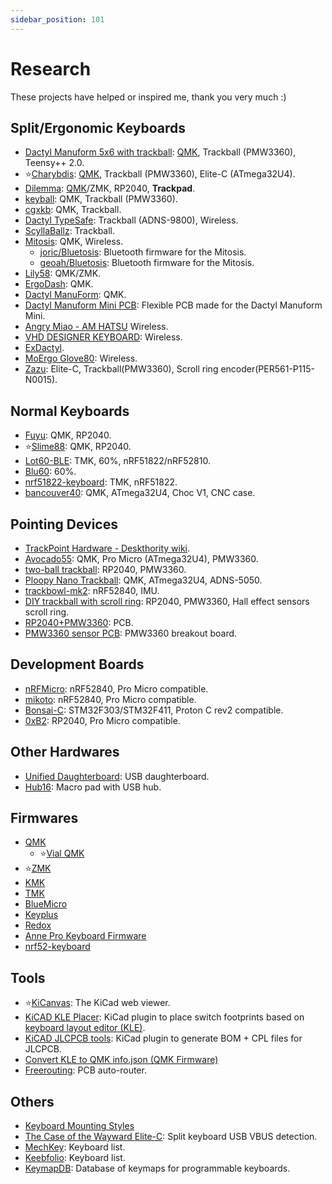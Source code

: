 ```yaml
---
sidebar_position: 101
---
```


# Research

These projects have helped or inspired me, thank you very much :)

## Split/Ergonomic Keyboards
- [Dactyl Manuform 5x6 with trackball](https://gitlab.com/keyboards1/dm_r_track): [QMK](https://github.com/qmk/qmk_firmware/tree/master/keyboards/handwired/tractyl_manuform/5x6_right), Trackball (PMW3360), Teensy++ 2.0.
- ⭐[Charybdis](https://github.com/Bastardkb/Charybdis): [QMK](https://github.com/Bastardkb/bastardkb-qmk/tree/bkb-master/keyboards/bastardkb/charybdis), Trackball (PMW3360), Elite-C (ATmega32U4).
- [Dilemma](https://github.com/Bastardkb/Dilemma): [QMK](https://github.com/Bastardkb/bastardkb-qmk/tree/bkb-master/keyboards/bastardkb/dilemma)/ZMK, RP2040, **Trackpad**.
- [keyball](https://github.com/Yowkees/keyball): QMK, Trackball (PMW3360).
- [cgxkb](https://github.com/cgxeiji/cgxkb/tree/main/tsbym): QMK, Trackball.
- [Dactyl TypeSafe](https://github.com/tewtham/dactyl-typesafe): Trackball (ADNS-9800), Wireless.
- [ScyllaBallz](https://www.reddit.com/r/ErgoMechKeyboards/comments/qkd9xe/scyllaballz_a_tractyl_manuform_with_oleds_roller/): Trackball.
- [Mitosis](https://github.com/reversebias/mitosis): QMK, Wireless.
  - [joric/Bluetosis](https://github.com/joric/bluetosis): Bluetooth firmware for the Mitosis.
  - [geoah/Bluetosis](https://github.com/geoah/bluetosis): Bluetooth firmware for the Mitosis.
- [Lily58](https://github.com/kata0510/Lily58): QMK/ZMK.
- [ErgoDash](https://github.com/omkbd/ErgoDash): QMK.
- [Dactyl ManuForm](https://github.com/abstracthat/dactyl-manuform): QMK.
- [Dactyl Manuform Mini PCB](https://github.com/Bastardkb/Dactyl-Manuform-PCB-Plate): Flexible PCB made for the Dactyl Manuform Mini.
- [Angry Miao - AM HATSU](https://www.angrymiao.com/am-hatsu/) Wireless.
- [VHD DESIGNER KEYBOARD](https://www.vexc-how-design.com/overview): Wireless.
- [ExDactyl](https://github.com/LSChyi/ex-dactyl-keyboard).
- [MoErgo Glove80](https://www.moergo.com/): Wireless.
- [Zazu](https://github.com/AlaaSaadAbdo/battoota/tree/main/boards/40keys/Zazu): Elite-C, Trackball(PMW3360), Scroll ring encoder(PER561-P115-N0015).

## Normal Keyboards
- [Fuyu](https://github.com/zykrah/fuyu): QMK, RP2040.
- ⭐[Slime88](https://github.com/zykrah/slime88): QMK, RP2040.
- [Lot60-BLE](https://github.com/Lotlab/Lot60-BLE-Keyboard): TMK, 60%, nRF51822/nRF52810.
- [Blu60](https://github.com/andrewcchen/blu60): 60%.
- [nrf51822-keyboard](https://github.com/Lotlab/nrf51822-keyboard): TMK, nRF51822.
- [bancouver40](https://github.com/ChrisChrisLoLo/bancouver40/tree/main): QMK, ATmega32U4, Choc V1, CNC case.

## Pointing Devices
- [TrackPoint Hardware - Deskthority wiki](https://deskthority.net/wiki/TrackPoint_Hardware).
- [Avocado55](https://github.com/J-Tech-Creations/Avocado55): QMK, Pro Micro (ATmega32U4), PMW3360.
- [two-ball trackball](https://github.com/jfedor2/two-ball-trackball): RP2040, PMW3360.
- [Ploopy Nano Trackball](https://github.com/ploopyco/nano-trackball): QMK, ATmega32U4, ADNS-5050.
- [trackbowl-mk2](https://github.com/jfedor2/trackbowl-mk2): nRF52840, IMU.
- [DIY trackball with scroll ring](https://github.com/jfedor2/scroll-ring-trackball): RP2040, PMW3360, Hall effect sensors scroll ring.
- [RP2040+PMW3360](https://github.com/jfedor2/rp2040-pmw3360): PCB.
- [PMW3360 sensor PCB](https://github.com/Bastardkb/charybdis-pmw-3360-sensor-pcb): PMW3360 breakout board.

## Development Boards
- [nRFMicro](https://github.com/joric/nrfmicro): nRF52840, Pro Micro compatible.
- [mikoto](https://github.com/zhiayang/mikoto): nRF52840, Pro Micro compatible.
- [Bonsai-C](https://github.com/customMK/Bonsai-C): STM32F303/STM32F411, Proton C rev2 compatible.
- [0xB2](https://github.com/plut0nium/0xB2): RP2040, Pro Micro compatible.

## Other Hardwares
- [Unified Daughterboard](https://github.com/Unified-Daughterboard/Unified-Daughterboard): USB daughterboard.
- [Hub16](https://github.com/joshajohnson/Hub16): Macro pad with USB hub.

## Firmwares
- [QMK](https://github.com/qmk/qmk_firmware)
  - ⭐[Vial QMK](https://github.com/vial-kb/vial-qmk)
- ⭐[ZMK](https://github.com/zmkfirmware/zmk)
- [KMK](https://github.com/KMKfw/kmk_firmware)
- [TMK](https://github.com/tmk/tmk_keyboard)
- [BlueMicro](https://github.com/jpconstantineau/BlueMicro_BLE)
- [Keyplus](https://github.com/ahtn/keyplus)
- [Redox](https://github.com/mattdibi/redox-w-firmware)
- [Anne Pro Keyboard Firmware](https://github.com/ah-/anne-key)
- [nrf52-keyboard](https://github.com/Lotlab/nrf52-keyboard)

## Tools
- ⭐[KiCanvas](https://github.com/theacodes/kicanvas): The KiCad web viewer.
- [KiCAD KLE Placer](https://github.com/zykrah/kicad-kle-placer): KiCad plugin to place switch footprints based on [keyboard layout editor (KLE)](http://www.keyboard-layout-editor.com/).
- [KiCAD JLCPCB tools](https://github.com/Bouni/kicad-jlcpcb-tools): KiCad plugin to generate BOM + CPL files for JLCPCB.
- [Convert KLE to QMK info.json (QMK Firmware)](https://qmk.fm/converter/)
- [Freerouting](https://github.com/freerouting/freerouting): PCB auto-router.

## Others
- [Keyboard Mounting Styles](https://www.keyboard.university/200-courses/keyboard-mounting-styles-4lpp7)
- [The Case of the Wayward Elite-C](https://medium.com/@keebio/the-case-of-the-wayward-elite-c-73f0fd691f88#3bf5): Split keyboard USB VBUS detection.
- [MechKey](https://mechkey.org/): Keyboard list.
- [Keebfolio](https://keebfolio.netlify.app/en/staggered/): Keyboard list.
- [KeymapDB](https://keymapdb.com/): Database of keymaps for programmable keyboards.
